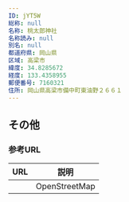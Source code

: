 ```yaml
---
ID: jYT5W
総称: null
名称: 桃太郎神社
名称読み: null
別名: null
都道府県: 岡山県
区域: 高梁市
緯度: 34.8285672
経度: 133.4358955
郵便番号: 7160321
住所: 岡山県高梁市備中町東油野２６６１
---
```


## その他

### 参考URL

| URL | 説明          |
| --- | ------------- |
|     | OpenStreetMap |
